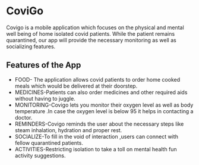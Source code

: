 # CoviGo

Covigo is a mobile application which focuses on the physical and mental well being of home isolated covid patients.
While the patient remains quarantined, our app will provide the necessary monitoring as well as socializing features.

## Features of the App
- FOOD- The application allows covid patients to order home cooked meals which would be delivered at their doorstep.
- MEDICINES-Patients can also order medicines and other required aids without having to juggle.
- MONITORING-Covigo lets you monitor their oxygen level as well as body temperature .In case the oxygen level is below 95 it helps in contacting a doctor.
- REMINDERS-Covigo reminds the user about the necessary steps like steam inhalation, hydration and proper rest.
- SOCIALIZE-To fill in the void of interaction ,users can connect with fellow quarantined patients.
- ACTIVITIES-Restricting isolation to take a toll on mental health fun activity suggestions.


